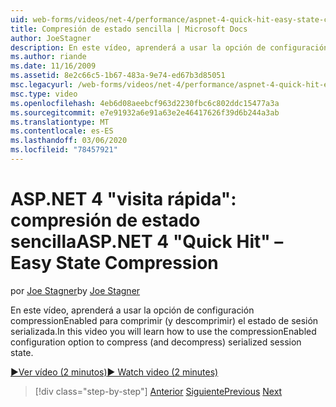 ```yaml
---
uid: web-forms/videos/net-4/performance/aspnet-4-quick-hit-easy-state-compression
title: Compresión de estado sencilla | Microsoft Docs
author: JoeStagner
description: En este vídeo, aprenderá a usar la opción de configuración compressionEnabled para comprimir (y descomprimir) el estado de sesión serializada.
ms.author: riande
ms.date: 11/16/2009
ms.assetid: 8e2c66c5-1b67-483a-9e74-ed67b3d85051
msc.legacyurl: /web-forms/videos/net-4/performance/aspnet-4-quick-hit-easy-state-compression
msc.type: video
ms.openlocfilehash: 4eb6d08aeebcf963d2230fbc6c802ddc15477a3a
ms.sourcegitcommit: e7e91932a6e91a63e2e46417626f39d6b244a3ab
ms.translationtype: MT
ms.contentlocale: es-ES
ms.lasthandoff: 03/06/2020
ms.locfileid: "78457921"
---
```

# <a name="aspnet-4-quick-hit--easy-state-compression"></a><span data-ttu-id="3dfe3-103">ASP.NET 4 "visita rápida": compresión de estado sencilla</span><span class="sxs-lookup"><span data-stu-id="3dfe3-103">ASP.NET 4 "Quick Hit" – Easy State Compression</span></span>

<span data-ttu-id="3dfe3-104">por [Joe Stagner](https://github.com/JoeStagner)</span><span class="sxs-lookup"><span data-stu-id="3dfe3-104">by [Joe Stagner](https://github.com/JoeStagner)</span></span>

<span data-ttu-id="3dfe3-105">En este vídeo, aprenderá a usar la opción de configuración compressionEnabled para comprimir (y descomprimir) el estado de sesión serializada.</span><span class="sxs-lookup"><span data-stu-id="3dfe3-105">In this video you will learn how to use the compressionEnabled configuration option to compress (and decompress) serialized session state.</span></span> 

[<span data-ttu-id="3dfe3-106">&#9654;Ver vídeo (2 minutos)</span><span class="sxs-lookup"><span data-stu-id="3dfe3-106">&#9654; Watch video (2 minutes)</span></span>](https://channel9.msdn.com/Blogs/ASP-NET-Site-Videos/aspnet-4-quick-hit-easy-state-compression)

> [!div class="step-by-step"]
> <span data-ttu-id="3dfe3-107">[Anterior](aspnet-4-quick-hit-selective-view-state.md)
> [Siguiente](how-do-i-use-the-viewstatemode-property-for-managing-viewstate.md)</span><span class="sxs-lookup"><span data-stu-id="3dfe3-107">[Previous](aspnet-4-quick-hit-selective-view-state.md)
[Next](how-do-i-use-the-viewstatemode-property-for-managing-viewstate.md)</span></span>
